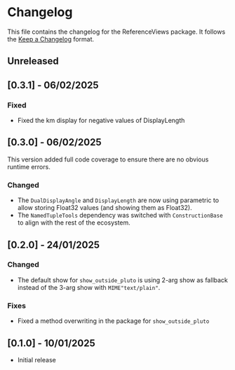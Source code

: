 # Changelog

This file contains the changelog for the ReferenceViews package. It follows the [Keep a Changelog](https://keepachangelog.com/en/1.1.0/) format.

## Unreleased

## [0.3.1] - 06/02/2025

### Fixed
- Fixed the km display for negative values of DisplayLength

## [0.3.0] - 06/02/2025
This version added full code coverage to ensure there are no obvious runtime errors.

### Changed
- The `DualDisplayAngle` and `DisplayLength` are now using parametric to allow storing Float32 values (and showing them as Float32).
- The `NamedTupleTools` dependency was switched with `ConstructionBase` to align with the rest of the ecosystem.

## [0.2.0] - 24/01/2025

### Changed
- The default show for `show_outside_pluto` is using 2-arg show as fallback instead of the 3-arg show with `MIME"text/plain"`.

### Fixes
- Fixed a method overwriting in the package for `show_outside_pluto` 

## [0.1.0] - 10/01/2025
- Initial release
